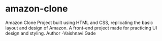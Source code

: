 # amazon-clone
Amazon Clone Project built using HTML and CSS, replicating the basic layout and design of Amazon. A front-end project made for practicing UI design and styling.
Author -Vaishnavi Gade
